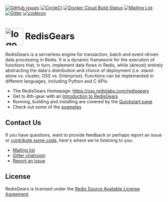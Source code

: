 [![GitHub issues](https://img.shields.io/github/release/RedisGears/RedisGears.svg?sort=semver)](https://github.com/RedisGears/RedisGears/releases)
[![CircleCI](https://circleci.com/gh/RedisGears/RedisGears/tree/master.svg?style=svg)](https://circleci.com/gh/RedisGears/RedisGears/tree/master)
[![Docker Cloud Build Status](https://img.shields.io/docker/cloud/build/redislabs/redisgears.svg)](https://hub.docker.com/r/redislabs/redisgears/builds/)
[![Mailing List](https://img.shields.io/badge/Mailing%20List-RedisGears-blue)](https://groups.google.com/forum/#!forum/redisgears)
[![Gitter](https://badges.gitter.im/RedisLabs/RedisGears.svg)](https://gitter.im/RedisLabs/RedisGears?utm_source=badge&utm_medium=badge&utm_campaign=pr-badge)
[![codecov](https://codecov.io/gh/RedisGears/RedisGears/branch/master/graph/badge.svg)](https://codecov.io/gh/RedisGears/RedisGears)

# <img src="docs/images/RedisGears.png" alt="logo" style="width: 2em; vertical-align: middle;"/> RedisGears

RedisGears is a serverless engine for transaction, batch and event-driven data processing in Redis. It is a dynamic framework for the execution of functions that, in turn, implement data flows in Redis, while (almost) entirely abstracting the data's distribution and choice of deployment  (i.e. stand-alone vs. cluster, OSS vs. Enterprise). Functions can be implemented in different languages, including Python and C APIs.

* The RedisGears Homepage: https://oss.redislabs.com/redisgears
* Get to 6th-gear with an [Introduction to RedisGears](https://oss.redislabs.com/redisgears/intro.html)
* Running, building and installing are covered by the [Quickstart page](https://oss.redislabs.com/redisgears/quickstart.html)
* Check out some of the [examples](https://oss.redislabs.com/redisgears/examples.html)

## Contact Us
If you have questions, want to provide feedback or perhaps report an issue or [contribute some code](https://cla-assistant.io/RedisGears/RedisGears), here's where we're listening to you:

  * [Mailing list](https://groups.google.com/forum/#!forum/redisgears)
  * [Gitter chatroom](https://badges.gitter.im/RedisLabs/RedisGears.svg)
  * [Report an issue](https://github.com/RedisGears/RedisGears/issues)

## License
RedisGears is licensed under the [Redis Source Available License Agreement](LICENSE).
